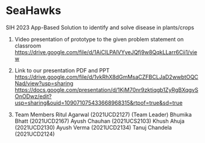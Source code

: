 # SeaHawks
SIH 2023 App-Based Solution to identify and solve disease in plants/crops

1. Video presentation of prototype to the given problem statement on classroom
   https://drive.google.com/file/d/1AiClLPAlVYyeJQfj9w8QqkLLarr6Cii1/view

2. Link to our presentation PDF and PPT
   https://drive.google.com/file/d/1vkRhX8dGmMsaCZFBCLJaD2wwbtOQCNad/view?usp=sharing
   https://docs.google.com/presentation/d/1KjM70nr9zktiqgb1ZyRgBXqgvSOnODwz/edit?usp=sharing&ouid=109071075433668968315&rtpof=true&sd=true

3. Team Members
   Ritul Agarwal (2021UCD2127) (Team Leader)
   Bhumika Bhatt (2021UCD2167)
   Ayush Chauhan (2021UCS2103)
   Khush Ahuja (2021UCD2130)
   Ayush Verma (2021UCD2134)
   Tanuj Chandela (2021UCD2124)

